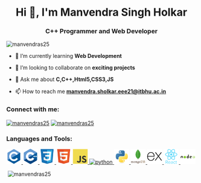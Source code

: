  <h1 align="center">Hi 👋, I'm Manvendra Singh Holkar</h1>
 <h3 align="center">C++ Programmer and Web Developer</h3>
    
 <p align="left"> <img src="https://komarev.com/ghpvc/?username=manvendras25&label=Profile%20views&color=0e75b6&style=flat" alt="manvendras25" /> </p>
    
 - 🌱 I’m currently learning **Web Development**
    
 - 👯 I’m looking to collaborate on **exciting projects**
    
 - 💬 Ask me about **C,C++,Html5,CSS3,JS**
    
 - 📫 How to reach me **manvendra.sholkar.eee21@itbhu.ac.in**
    
 <h3 align="left">Connect with me:</h3>
 <p align="left">
<a href="https://www.linkedin.com/in/manvendra-singh-30b179225/" target="blank"><img align="center" src="https://raw.githubusercontent.com/rahuldkjain/github-profile-readme-generator/master/src/images/icons/Social/linked-in-alt.svg" alt="manvendras25" height="30" width="40" /></a> <a href="https://www.instagram.com/manvendra_holkar/" target="blank"><img align="center" src="https://raw.githubusercontent.com/rahuldkjain/github-profile-readme-generator/master/src/images/icons/Social/instagram.svg" alt="manvendras25" height="30" width="40" /></a>
</p>
    
 <h3 align="left">Languages and Tools:</h3>
 <p align="left">  <a href="https://www.cprogramming.com/" target="_blank"> <img src="https://raw.githubusercontent.com/devicons/devicon/master/icons/c/c-original.svg" alt="c" width="40" height="40"/> </a>  <a href="https://www.w3schools.com/cpp/" target="_blank"> <img src="https://raw.githubusercontent.com/devicons/devicon/master/icons/cplusplus/cplusplus-original.svg" alt="cplusplus" width="40" height="40"/> </a> <a href="https://www.w3.org/Style/CSS/Overview.en.html" target="_blank"> <img src="https://raw.githubusercontent.com/devicons/devicon/master/icons/css3/css3-original.svg" alt="CSS3" width="40" height="40"/> </a> <a href="https://html.com/" target="_blank"> <img src="https://raw.githubusercontent.com/devicons/devicon/master/icons/html5/html5-original.svg" alt="html5" width="40" height="40"/> </a> <a href="https://developer.mozilla.org/en-US/docs/Web/JavaScript" target="_blank"> <img src="https://raw.githubusercontent.com/devicons/devicon/master/icons/javascript/javascript-original.svg" alt="javascript" width="40" height="40"/> </a>  
 <a href="https://www.postman.com/" target="_blank"> <img src="https://www.vectorlogo.zone/logos/getpostman/getpostman-icon.svg" alt="python" width="40" height="40"/> </a>  <a href="https://www.python.org" target="_blank"> <img src="https://raw.githubusercontent.com/devicons/devicon/master/icons/python/python-original.svg" alt="python" width="40" height="40"/> </a>  
 <a href="https://www.mongodb.com/" target="_blank"> <img src="https://raw.githubusercontent.com/devicons/devicon/master/icons/mongodb/mongodb-original-wordmark.svg" alt="mongodb" width="40" height="40"/> </a><a href="https://expressjs.com/" target="_blank"> <img src="https://raw.githubusercontent.com/devicons/devicon/master/icons/express/express-original.svg" alt="express" width="40" height="40"/> </a> <a href="https://reactjs.org/" target="_blank"> <img src="https://raw.githubusercontent.com/devicons/devicon/master/icons/react/react-original-wordmark.svg" alt="react" width="40" height="40"/> </a> 
 <a href="https://nodejs.org" target="_blank"> <img src="https://raw.githubusercontent.com/devicons/devicon/master/icons/nodejs/nodejs-original-wordmark.svg" alt="nodejs" width="40" height="40"/> </a> 
    
    
    
    
 <p>&nbsp;<img align="center" src="https://github-readme-stats.vercel.app/api?username=manvendras25&show_icons=true&locale=en" alt="manvendras25" /></p>
